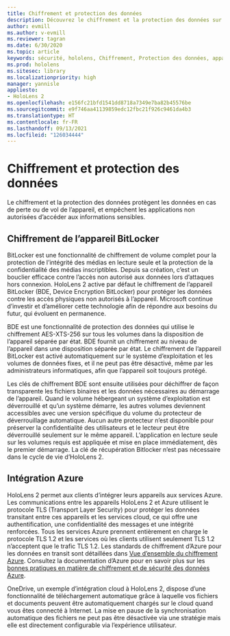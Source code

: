 ```yaml
---
title: Chiffrement et protection des données
description: Découvrez le chiffrement et la protection des données sur les appareils HoloLens 2, notamment l’intégration de BitLocker et d’Azure.
author: evmill
ms.author: v-evmill
ms.reviewer: tagran
ms.date: 6/30/2020
ms.topic: article
keywords: sécurité, hololens, Chiffrement, Protection des données, appareil BitLocker, BitLocker, bitlocker, chiffrement bitlocker, intégration d’azure,
ms.prod: hololens
ms.sitesec: library
ms.localizationpriority: high
manager: yannisle
appliesto:
- HoloLens 2
ms.openlocfilehash: e156fc21bfd1541dd8718a7349e7ba82b45576be
ms.sourcegitcommit: e9f746aa41139859edc12fbc21f926c9461da4b3
ms.translationtype: HT
ms.contentlocale: fr-FR
ms.lasthandoff: 09/13/2021
ms.locfileid: "126034444"
---
```

# <a name="encryption-and-data-protection"></a>Chiffrement et protection des données

Le chiffrement et la protection des données protègent les données en cas de perte ou de vol de l’appareil, et empêchent les applications non autorisées d’accéder aux informations sensibles.

## <a name="bitlocker-device-encryption"></a>Chiffrement de l’appareil BitLocker

BitLocker est une fonctionnalité de chiffrement de volume complet pour la protection de l’intégrité des médias en lecture seule et la protection de la confidentialité des médias inscriptibles.  Depuis sa création, c’est un bouclier efficace contre l’accès non autorisé aux données lors d’attaques hors connexion. HoloLens 2 active par défaut le chiffrement de l’appareil BitLocker (BDE, Device Encryption BitLocker) pour protéger les données contre les accès physiques non autorisés à l’appareil. Microsoft continue d’investir et d’améliorer cette technologie afin de répondre aux besoins du futur, qui évoluent en permanence.

BDE est une fonctionnalité de protection des données qui utilise le chiffrement AES-XTS-256 sur tous les volumes dans la disposition de l’appareil séparée par état. BDE fournit un chiffrement au niveau de l’appareil dans une disposition séparée par état. Le chiffrement de l’appareil BitLocker est activé automatiquement sur le système d’exploitation et les volumes de données fixes, et il ne peut pas être désactivé, même par les administrateurs informatiques, afin que l’appareil soit toujours protégé.

Les clés de chiffrement BDE sont ensuite utilisées pour déchiffrer de façon transparente les fichiers binaires et les données nécessaires au démarrage de l’appareil. Quand le volume hébergeant un système d’exploitation est déverrouillé et qu’un système démarre, les autres volumes deviennent accessibles avec une version spécifique du volume du protecteur de déverrouillage automatique. Aucun autre protecteur n’est disponible pour préserver la confidentialité des utilisateurs et le lecteur peut être déverrouillé seulement sur le même appareil. L’application en lecture seule sur les volumes requis est appliquée et mise en place immédiatement, dès le premier démarrage. La clé de récupération Bitlocker n’est pas nécessaire dans le cycle de vie d’HoloLens 2.

## <a name="azure-integration"></a>Intégration Azure 

HoloLens 2 permet aux clients d’intégrer leurs appareils aux services Azure. Les communications entre les appareils HoloLens 2 et Azure utilisent le protocole TLS (Transport Layer Security) pour protéger les données transitant entre ces appareils et les services cloud, ce qui offre une authentification, une confidentialité des messages et une intégrité renforcées. Tous les services Azure prennent entièrement en charge le protocole TLS 1.2 et les services où les clients utilisent seulement TLS 1.2 n’acceptent que le trafic TLS 1.2. Les standards de chiffrement d’Azure pour les données en transit sont détaillées dans [Vue d’ensemble du chiffrement Azure](/azure/security/fundamentals/encryption-overview). Consultez la documentation d’Azure pour en savoir plus sur les [bonnes pratiques en matière de chiffrement et de sécurité des données Azure](/azure/security/fundamentals/data-encryption-best-practices). 

OneDrive, un exemple d’intégration cloud à HoloLens 2, dispose d’une fonctionnalité de téléchargement automatique grâce à laquelle vos fichiers et documents peuvent être automatiquement chargés sur le cloud quand vous êtes connecté à Internet. La mise en pause de la synchronisation automatique des fichiers ne peut pas être désactivée via une stratégie mais elle est directement configurable via l’expérience utilisateur. 
